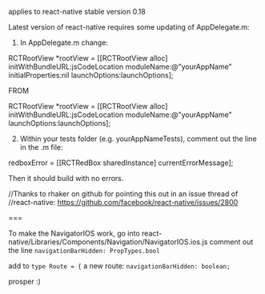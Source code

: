 applies to react-native stable version 0.18

Latest version of react-native requires some updating of AppDelegate.m:

1) In AppDelegate.m change:

RCTRootView *rootView = [[RCTRootView alloc] initWithBundleURL:jsCodeLocation
moduleName:@"yourAppName"
initialProperties:nil
launchOptions:launchOptions];

FROM

RCTRootView *rootView = [[RCTRootView alloc] initWithBundleURL:jsCodeLocation
moduleName:@"yourAppName"
launchOptions:launchOptions];

2) Within your tests folder (e.g. yourAppNameTests), comment out the line in
   the .m file:

redboxError = [[RCTRedBox sharedInstance] currentErrorMessage];

Then it should build with no errors.

//Thanks to rhaker on github for pointing this out in an issue thread of
//react-native: https://github.com/facebook/react-native/issues/2800

===

To make the NavigatorIOS work, go into
react-native/Libraries/Components/Navigation/NavigatorIOS.ios.js
comment out the line `navigationBarHidden: PropTypes.bool`

add to `type Route = {` a new route: `navigationBarHidden: boolean;`

prosper :)
